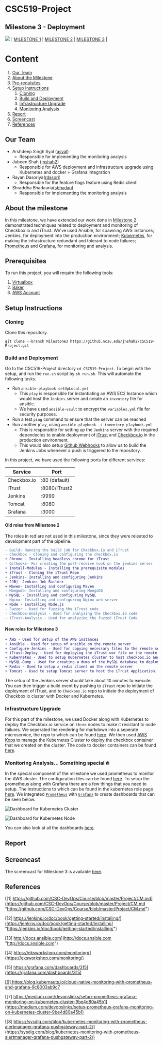 # CSC519-Project

## Milestone 3 - Deployment

![](./resources/01-NCSU-Logo.png)
| [MILESTONE 1](https://github.ncsu.edu/jnshah2/CSC519-Project/tree/Milestone1) | [MILESTONE 2](https://github.ncsu.edu/jnshah2/CSC519-Project/tree/Milestone2) | [MILESTONE 3](https://github.ncsu.edu/jnshah2/CSC519-Project/tree/Milestone3) |

# Content
1. [Our Team](#our-team)
2. [About the Milestone](#about-the-milestone)
3. [Pre-requisites](#prerequisites)
4. [Setup Instructions](#setup-instructions)
	1. [Cloning](#cloning)
	2. [Build and Deployment](#build-and-deployment)
	3. [Infrastructure Upgrade](#infrastructure-upgrade)
	4. [Monitoring Analysis](#monitoring-analysis-something-special-fire)
5. [Report](#report)
6. [Screencast](#screencast)
7. [References](#references)

## Our Team

* Arshdeep Singh Syal ([asyal](mailto:asyal@ncsu.edu))
	* Responsible for implementing the monitoring analysis
* Jubeen Shah ([jnshah2](mailto:jnshah2@ncsu.edu))
	* Responsible for AWS deployment and infrastructure upgrade using Kubernetes and docker + Grafana integration
* Rayan Dasoriya([rdasori](mailto:rdasori@ncsu.edu))
	* Responsible for the feature flags feature using Redis client
* Shraddha Bhadauria([sbhadau](mailto:sbhadau@ncsu.edu))
	* Responsible for implementing the monitoring analysis

## About the milestone

In this milestone, we have extended our work done in [Milestone 2](https://github.ncsu.edu/jnshah2/CSC519-Project/tree/Milestone2) demonstrated techniques related to deployment and monitoring of Checkbox.io and iTrust. We've used Ansible, for spawning AWS instances; Jenkins, for deployment into the production environment; [Kubernetes](https://kubernetes.io/), for making the infrastructure redundant and tolerant to node failures; [Prometheus](https://prometheus.io) and [Grafana](https://grafana.com), for monitoring and analysis.

## Prerequisites
To run this project, you will require the following tools:
1. [Virtualbox](https://www.virtualbox.org/) 
2. [Baker](https://getbaker.io/)
3. [AWS Account](https://aws.amazon.com)

## Setup Instructions

### Cloning

Clone this repository.

```
git clone --branch Milestone3 https://github.ncsu.edu/jnshah2/CSC519-Project.git
```

### Build and Deployment

Go to the CSC519-Project directory `cd CSC519-Project`. To begin with the setup, and run the `run.sh` script by `sh run.sh`. This will automate the following tasks.

* Run `ansible-playbook setUpLocal.yml`
	* This `play` is responsible for instantiating an AWS EC2 Instance which would host the `Jenkins` server and create an `inventory` file for ansible.
	* We have used `ansible-vault` to encrypt the `variables.yml` file for security purposes.
* Run a test `ping` command to ensure that the server can be reached
* Run another `play`, using `ansible-playbook -i inventory playbook.yml`
	* This is responsible for setting up the `Jenkins` server with the required dependecies to enable deployment of [iTrust](https://github.ncsu.edu/engr-csc326-staff/iTrust2-v4) and [Checkbox.io](https://github.com/chrisparnin/checkbox.io) in the production environment.
	* This would also setup [Github Webhooks](https://developer.github.com/webhooks/) to allow us to build the Jenkins Jobs whenever a push is triggered to the repository.
    
In this project, we have used the following ports for different services:

|Service|Port|
|------|--------|
|Checkbox.io| :80 (default)|
|iTrust   | :8080/iTrust2|
|Jenkins | :9999|
|Tomcat  | :8080|
|Grafana |:3000|

#### Old roles from Milestone 2

The roles in red are not used in this milestone, since they were releated to development part of the pipeline. 

```diff
- Build- Running the build job for Checkbox.io and iTrust
- Checkbox - Cloning and configuring the checkbox.io
+ Chrome - Installing headless chrome for iTrust
- Githooks- For creating the post-receive hook on the jenkins server
+ Install-Modules - Installing the prerequisite modules
+ iTrust - Cloning the iTrust Repo
+ Jenkins- Installing and configuring Jenkins
+ JJB]- Jenkins Job Builder
+ Maven- Installing and configuring Maven
- Mongodb- Installing and configuring MongoDB
+ MySQL - Installing and configuring MySQL
- Nginx- Installing and configuring Nginx web server
+ Node - Installing Node.js
- Fuzzer - Used for fuzzing the iTrust code
- Checkbox-Analysis - Used for analyzing the Checkbox.io code
- iTrust-Analysis - Used for analyzing the fuzzed iTrust Code
```
#### New roles for Milestone 3

```diff
+ AWS - Used for setup of the AWS instances
+ Ansible - Used for setup of ansible on the remote server
+ Configure-Jenkins - Used for copying necessary files to the remote server
+ iTrust-Deploy - Used for deploying the iTrust war file on the remote server
+ Kubernetes - Used to setup Kubernetes cluster to host checkbox.io and also setup monitoring and analysis
+ MySQL-Dump - Used for creating a dump of the MySQL database to deploy on the remote server
+ Redis - Used to setup a redis client on the remote server
+ Tomcat - Used to setup Tomcat server to host the iTrust Application.
```
The setup of the Jenkins server should take about 10 minutes to execute. You can then trigger a build event by pushing to `iTrust` repo to initiate the deployment of iTrust, and to `Checkbox.io` repo to initiate the deployment of Checkbox.io cluster with Docker and Kubernetes.

### Infrastructure Upgrade

For this part of the milestone, we used Docker along with Kubernetes to deploy the Checkbox.io service on `three` nodes to make it resistant to node failures. We seperated the rendering for markdown into a seperate microservice, the repo to which can be found [here](https://github.com/jubeenshah/checkbox.io/tree/infra-upgrade).  We then used [AWS Kops](https://aws.amazon.com/blogs/compute/kubernetes-clusters-aws-kops/) to manage the Kubernetes Cluster to deploy the checkbox container that we created on the cluster. The code to docker containers can be found [here](https://github.com/jubeenshah/checkboxdocker).

### Monitoring Analysis... Something special :fire:

In the special component of the milestone we used prometheus to monitor the AWS cluster. The configuration files can be found [here](./roles/kubernetes/files). To setup the prometheus along with Grafana there are a few things that you need to setup. The instructions to which can be found in the kubernetes role page [here](./roles/kubernetes/README.md). We integrated [`Prometheus`](https://prometheus.io) with [`Grafana`](https://grafana.com) to create dashboards that can be seen below. 

![Dashboard for Kubernetes Cluster](./resources/Dashboard-1.png)

![Dashboard for Kubernetes Node](./resources/Dashboard-4.png)

You can also look at all the dashboards [here](./roles/kubernetes/README.md#dashboards).

## Report



## Screencast

The screencast for Milestone 3 is available [here]().

## References

[[1] https://github.com/CSC-DevOps/Course/blob/master/Project/CM.md](https://github.com/CSC-DevOps/Course/blob/master/Project/CM.md "https://github.com/CSC-DevOps/Course/blob/master/Project/CM.md")

[[2] https://jenkins.io/doc/book/getting-started/installing/](https://jenkins.io/doc/book/getting-started/installing/ "https://jenkins.io/doc/book/getting-started/installing/")

[[3] http://docs.ansible.com](http://docs.ansible.com "http://docs.ansible.com")

[[4] https://eksworkshop.com/monitoring/](https://eksworkshop.com/monitoring/)

[[5] https://grafana.com/dashboards/315](https://grafana.com/dashboards/315)

[[6] https://blog.kubernauts.io/cloud-native-monitoring-with-prometheus-and-grafana-9c8003ab9c7 ](https://blog.kubernauts.io/cloud-native-monitoring-with-prometheus-and-grafana-9c8003ab9c7)

[[7] https://medium.com/devopslinks/setup-prometheus-grafana-monitoring-on-kubernetes-cluster-9be4d80a45b1](https://medium.com/devopslinks/setup-prometheus-grafana-monitoring-on-kubernetes-cluster-9be4d80a45b1)

[[8] https://sysdig.com/blog/kubernetes-monitoring-with-prometheus-alertmanager-grafana-pushgateway-part-2/](https://sysdig.com/blog/kubernetes-monitoring-with-prometheus-alertmanager-grafana-pushgateway-part-2/)

